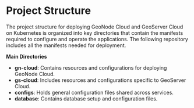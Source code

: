 # Project Structure

The project structure for deploying GeoNode Cloud and GeoServer Cloud on Kubernetes is organized into key directories that contain the manifests required to configure and operate the applications. The following repository includes all the manifests needed for deployment.

**Main Directories**

* **gn-cloud**: Contains resources and configurations for deploying GeoNode Cloud.
* **gs-cloud**: Includes resources and configurations specific to GeoServer Cloud.
* **configs**: Holds general configuration files shared across services.
* **database**: Contains database setup and configuration files.
